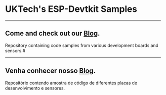 # 

# UKTech's ESP-Devtkit Samples

---

## Come and check out our [Blog](https://www.uktech.com.br/bloguk/).

Repository containing code samples from various development boards and sensors.#

---

## Venha conhecer nosso [Blog](https://www.uktech.com.br/bloguk/).

Repositório contendo amostra de código de diferentes placas de desenvolvimento e sensores.
